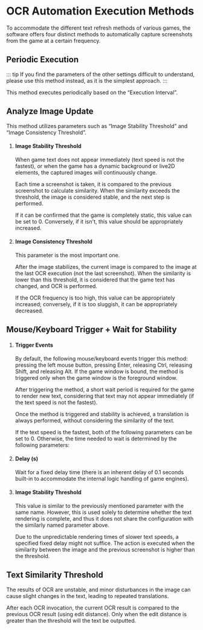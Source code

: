 # OCR Automation Execution Methods

To accommodate the different text refresh methods of various games, the software offers four distinct methods to automatically capture screenshots from the game at a certain frequency.


## Periodic Execution

::: tip
If you find the parameters of the other settings difficult to understand, please use this method instead, as it is the simplest approach.
:::

This method executes periodically based on the “Execution Interval”.


## Analyze Image Update

This method utilizes parameters such as “Image Stability Threshold” and “Image Consistency Threshold”.

1. #### Image Stability Threshold

    When game text does not appear immediately (text speed is not the fastest), or when the game has a dynamic background or live2D elements, the captured images will continuously change.

    Each time a screenshot is taken, it is compared to the previous screenshot to calculate similarity. When the similarity exceeds the threshold, the image is considered stable, and the next step is performed.

    If it can be confirmed that the game is completely static, this value can be set to 0. Conversely, if it isn't, this value should be appropriately increased.

1. #### Image Consistency Threshold

    This parameter is the most important one.

    After the image stabilizes, the current image is compared to the image at the last OCR execution (not the last screenshot). When the similarity is lower than this threshold, it is considered that the game text has changed, and OCR is performed.

    If the OCR frequency is too high, this value can be appropriately increased; conversely, if it is too sluggish, it can be appropriately decreased.

## Mouse/Keyboard Trigger + Wait for Stability

1. #### Trigger Events

    By default, the following mouse/keyboard events trigger this method: pressing the left mouse button, pressing Enter, releasing Ctrl, releasing Shift, and releasing Alt. If the game window is bound, the method is triggered only when the game window is the foreground window.

    After triggering the method, a short wait period is required for the game to render new text, considering that text may not appear immediately (if the text speed is not the fastest).

    Once the method is triggered and stability is achieved, a translation is always performed, without considering the similarity of the text.

    If the text speed is the fastest, both of the following parameters can be set to 0. Otherwise, the time needed to wait is determined by the following parameters:

1. #### Delay (s)

    Wait for a fixed delay time (there is an inherent delay of 0.1 seconds built-in to accommodate the internal logic handling of game engines).

1. #### Image Stability Threshold

    This value is similar to the previously mentioned parameter with the same name. However, this is used solely to determine whether the text rendering is complete, and thus it does not share the configuration with the similarly named parameter above.

    Due to the unpredictable rendering times of slower text speeds, a specified fixed delay might not suffice. The action is executed when the similarity between the image and the previous screenshot is higher than the threshold.

## Text Similarity Threshold

The results of OCR are unstable, and minor disturbances in the image can cause slight changes in the text, leading to repeated translations.

After each OCR invocation, the current OCR result is compared to the previous OCR result (using edit distance). Only when the edit distance is greater than the threshold will the text be outputted.

